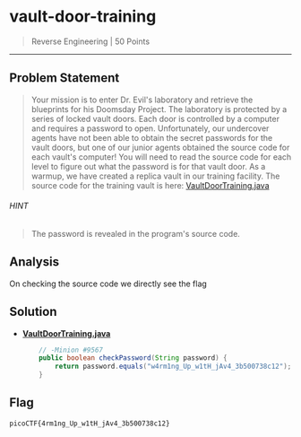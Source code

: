# vault-door-training

> Reverse Engineering | 50 Points
-----------------------------

## Problem Statement
>Your mission is to enter Dr. Evil's laboratory and retrieve the blueprints for
his Doomsday Project. The laboratory is protected by a series of locked vault
doors. Each door is controlled by a computer and requires a password to open.
Unfortunately, our undercover agents have not been able to obtain the secret 
passwords for the vault doors, but one of our junior agents obtained the source
code for each vault's computer! You will need to read the source code for each 
level to figure out what the password is for that vault door. As a warmup,
we have created a replica vault in our training facility. The source code for
the training vault is here: [VaultDoorTraining.java](./VaultDoorTraining.java)
###### HINT
> The password is revealed in the program's source code.

## Analysis 
On checking the source code we directly see the flag 

## Solution

* [**VaultDoorTraining.java**](./VaultDoorTraining.java)
    ```java
        // -Minion #9567
        public boolean checkPassword(String password) {
            return password.equals("w4rm1ng_Up_w1tH_jAv4_3b500738c12");
        }
    ```

## Flag
`picoCTF{4rm1ng_Up_w1tH_jAv4_3b500738c12}`
